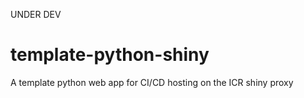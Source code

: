 UNDER DEV
# template-python-shiny
A template python web app for CI/CD hosting on the ICR shiny proxy
